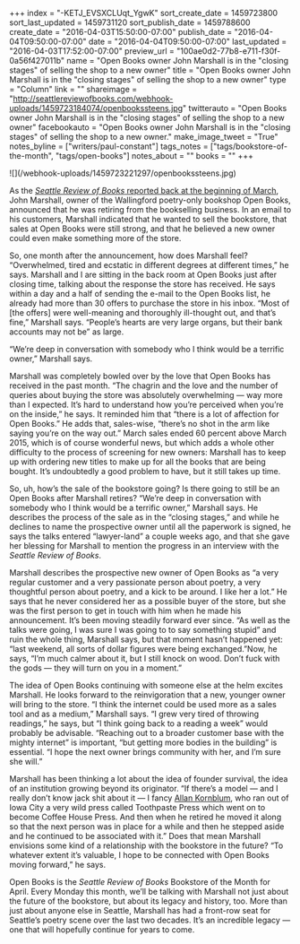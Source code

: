 +++
index = "-KETJ_EVSXCLUqt_YgwK"
sort_create_date = 1459723800
sort_last_updated = 1459731120
sort_publish_date = 1459788600
create_date = "2016-04-03T15:50:00-07:00"
publish_date = "2016-04-04T09:50:00-07:00"
date = "2016-04-04T09:50:00-07:00"
last_updated = "2016-04-03T17:52:00-07:00"
preview_url = "100ae0d2-77b8-e711-f30f-0a56f427011b"
name = "Open Books owner John Marshall is in the \"closing stages\" of selling the shop to a new owner"
title = "Open Books owner John Marshall is in the \"closing stages\" of selling the shop to a new owner"
type = "Column"
link = ""
shareimage = "http://seattlereviewofbooks.com/webhook-uploads/1459723184074/openbookssteens.jpg"
twitterauto = "Open Books owner John Marshall is in the \"closing stages\" of selling the shop to a new owner"
facebookauto = "Open Books owner John Marshall is in the \"closing stages\" of selling the shop to a new owner."
make_image_tweet = "True"
notes_byline = ["writers/paul-constant"]
tags_notes = ["tags/bookstore-of-the-month", "tags/open-books"]
notes_about = ""
books = ""
+++
<p class="image">![](/webhook-uploads/1459723221297/openbookssteens.jpg)</p>

As the [*Seattle Review of Books* reported back at the beginning of March]( http://seattlereviewofbooks.com/notes/2016/03/02/anybody-want-to-buy-a-poetry-bookstore/), John Marshall, owner of the Wallingford poetry-only bookshop Open Books, announced that he was retiring from the bookselling business. In an email to his customers, Marshall indicated that he wanted to sell the bookstore, that sales at Open Books were still strong, and that he believed a new owner could even make something more of the store.

So, one month after the announcement, how does Marshall feel? “Overwhelmed, tired and ecstatic in different degrees at different times,” he says. Marshall and I are sitting in the back room at Open Books just after closing time, talking about the response the store has received. He says within a day and a half of sending the e-mail to the Open Books list, he already had more than 30 offers to purchase the store in his inbox. “Most of [the offers] were well-meaning and thoroughly ill-thought out, and that’s fine,” Marshall says. “People’s hearts are very large organs, but their bank accounts may not be” as large.

<p class="pull-quote">“We’re deep in conversation with somebody who I think would be a terrific owner,” Marshall says.</p>

Marshall was completely bowled over by the love that Open Books has received in the past month. “The chagrin and the love and the number of queries about buying the store was absolutely overwhelming — way more than I expected. It’s hard to understand how you’re perceived when you’re on the inside,” he says. It reminded him that “there is a lot of affection for Open Books.” He adds that, sales-wise, “there’s no shot in the arm like saying you’re on the way out.” March sales ended 60 percent above March 2015, which is of course wonderful news, but which adds a whole other difficulty to the process of screening for new owners: Marshall has to keep up with ordering new titles to make up for all the books that are being bought. It’s undoubtedly a good problem to have, but it still takes up time.

So, uh, how’s the sale of the bookstore going? Is there going to still be an Open Books after Marshall retires? “We’re deep in conversation with somebody who I think would be a terrific owner,” Marshall says. He describes the process of the sale as in the “closing stages,” and while he declines to name the prospective owner until all the paperwork is signed, he says the talks entered “lawyer-land” a couple weeks ago, and that she gave her blessing for Marshall to mention the progress in an interview with the *Seattle Review of Books*.

Marshall describes the prospective new owner of Open Books as “a very regular customer and a very passionate person about poetry, a very thoughtful person about poetry, and a kick to be around. I like her a lot.” He says that he never considered her as a possible buyer of the store, but she was the first person to get in touch with him when he made his announcement. It’s been moving steadily forward ever since. “As well as the talks were going, I was sure I was going to to say something stupid” and ruin the whole thing, Marshall says, but that moment hasn’t happened yet: “last weekend, all sorts of dollar figures were being exchanged.”Now, he says, “I’m much calmer about it, but I still knock on wood. Don’t fuck with the gods — they will turn on you in a moment.”

The idea of Open Books continuing with someone else at the helm excites Marshall. He looks forward to the reinvigoration that a new, younger owner will bring to the store. “I think the internet could be used more as a sales tool and as a medium,” Marshall says. “I grew very tired of throwing readings,” he says, but “I think going back to a reading a week” would probably be advisable. “Reaching out to a broader customer base with the mighty internet” is important, “but getting more bodies in the building” is essential. “I hope the next owner brings community with her, and I’m sure she will.”

Marshall has been thinking a lot about the idea of founder survival, the idea of an institution growing beyond its originator. “If there’s a model — and I really don’t know jack shit about it — I fancy [Allan Kornblum]( http://coffeehousepress.org/blog-posts/allan-kornblum-1949-2014/), who ran out of Iowa City a very wild press called Toothpaste Press which went on to become Coffee House Press. And then when he retired he moved it along so that the next person was in place for a while and then he stepped aside and he continued to be associated with it.” Does that mean Marshall envisions some kind of a relationship with the bookstore in the future? “To whatever extent it’s valuable, I hope to be connected with Open Books moving forward,” he says.

Open Books is the *Seattle Review of Books* Bookstore of the Month for April. Every Monday this month, we’ll be talking with Marshall not just about the future of the bookstore, but about its legacy and history, too. More than just about anyone else in Seattle, Marshall has had a front-row seat for Seattle’s poetry scene over the last two decades. It’s an incredible legacy — one that will hopefully continue for years to come.
